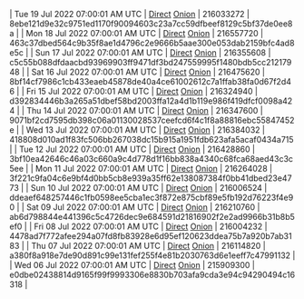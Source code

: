 | Tue 19 Jul 2022 07:00:01 AM UTC | [Direct](https://oshi.at/nKyk) [Onion](http://5ety7tpkim5me6eszuwcje7bmy25pbtrjtue7zkqqgziljwqy3rrikqd.onion/nKyk) | 216033272 | 8ebe121d9e32c9751ed1170f90094603c23a7cc59dfbeef8129c5bf37de0ee8a | 
| Mon 18 Jul 2022 07:00:01 AM UTC | [Direct](https://oshi.at/SBsh) [Onion](http://5ety7tpkim5me6eszuwcje7bmy25pbtrjtue7zkqqgziljwqy3rrikqd.onion/SBsh) | 216557720 | 463c37dbed564c9b35f8ae1d4796c2e9666b5aae300e053dab2159bfc4ad8e5c | 
| Sun 17 Jul 2022 07:00:01 AM UTC | [Direct](https://oshi.at/seED) [Onion](http://5ety7tpkim5me6eszuwcje7bmy25pbtrjtue7zkqqgziljwqy3rrikqd.onion/seED) | 216355608 | c5c55b088dfdaacbd93969903ff9471df3bd247559995f1480bdb5cc21217948 | 
| Sat 16 Jul 2022 07:00:01 AM UTC | [Direct](https://oshi.at/Awex) [Onion](http://5ety7tpkim5me6eszuwcje7bmy25pbtrjtue7zkqqgziljwqy3rrikqd.onion/Awex) | 216475620 | 8bf14cf7986c1cb433eaeb45878de40a4ce61002612c7a1ffab38fa0d67f2d46 | 
| Fri 15 Jul 2022 07:00:01 AM UTC | [Direct](https://oshi.at/XeWg) [Onion](http://5ety7tpkim5me6eszuwcje7bmy25pbtrjtue7zkqqgziljwqy3rrikqd.onion/XeWg) | 216324940 | d392834446b3a265a51dbef58bd2003ffa12a4d1b119e986f419dfcf0098a424 | 
| Thu 14 Jul 2022 07:00:01 AM UTC | [Direct](https://oshi.at/HwGf) [Onion](http://5ety7tpkim5me6eszuwcje7bmy25pbtrjtue7zkqqgziljwqy3rrikqd.onion/HwGf) | 216347600 | 9071bf2cd7595db398c06a01130028537ceefcd6f4c1f8a88816ebc55847452e | 
| Wed 13 Jul 2022 07:00:01 AM UTC | [Direct](https://oshi.at/cTEt) [Onion](http://5ety7tpkim5me6eszuwcje7bmy25pbtrjtue7zkqqgziljwqy3rrikqd.onion/cTEt) | 216384032 | 418808d010ad1f83fc506bb267038dc15b915a1951fdb623afa5acaf0434a715 | 
| Tue 12 Jul 2022 07:00:01 AM UTC | [Direct](https://oshi.at/TQbi) [Onion](http://5ety7tpkim5me6eszuwcje7bmy25pbtrjtue7zkqqgziljwqy3rrikqd.onion/TQbi) | 216428860 | 3bf10ea42646c46a03c660a9c4d778d1f16bb838a4340c68fca68aed43c3c5ee | 
| Mon 11 Jul 2022 07:00:01 AM UTC | [Direct](https://oshi.at/FjSS) [Onion](http://5ety7tpkim5me6eszuwcje7bmy25pbtrjtue7zkqqgziljwqy3rrikqd.onion/FjSS) | 216264028 | 3f221c9fa04c6e9bf4d0bb5cb8e939a35ff62e138087384f0bb41dbed23e4773 | 
| Sun 10 Jul 2022 07:00:01 AM UTC | [Direct](https://oshi.at/uvGg) [Onion](http://5ety7tpkim5me6eszuwcje7bmy25pbtrjtue7zkqqgziljwqy3rrikqd.onion/uvGg) | 216006524 | ddeaef648257446c1fb0598ee5cba1ec3f872e875cbf89e5fb192d76223f4e90 | 
| Sat 09 Jul 2022 07:00:01 AM UTC | [Direct](https://oshi.at/dufg) [Onion](http://5ety7tpkim5me6eszuwcje7bmy25pbtrjtue7zkqqgziljwqy3rrikqd.onion/dufg) | 216210760 | ab6d798844e441396c5c4726dec9e684591d21816902f2e2ad9966b31b8b5ef0 | 
| Fri 08 Jul 2022 07:00:01 AM UTC | [Direct](https://oshi.at/UvZD) [Onion](http://5ety7tpkim5me6eszuwcje7bmy25pbtrjtue7zkqqgziljwqy3rrikqd.onion/UvZD) | 216004232 | 4478ad7f772afee294a07fd8fb83928e6d95ef120623ddea75b7a920b7ab3183 | 
| Thu 07 Jul 2022 07:00:01 AM UTC | [Direct](https://oshi.at/iQYN) [Onion](http://5ety7tpkim5me6eszuwcje7bmy25pbtrjtue7zkqqgziljwqy3rrikqd.onion/iQYN) | 216114820 | a380f8a918e7de90d891c99e131fef255f4e81b2030763d6e1eeff7c47991132 | 
| Wed 06 Jul 2022 07:00:01 AM UTC | [Direct](https://oshi.at/SsVR) [Onion](http://5ety7tpkim5me6eszuwcje7bmy25pbtrjtue7zkqqgziljwqy3rrikqd.onion/SsVR) | 215909300 | e0dbe02438814d9165f99f9993306e8830b703afa9cda3e94c94290494c16318 | 

